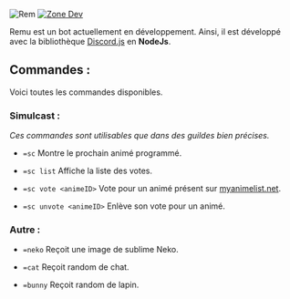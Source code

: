 ![Rem](https://i.imgur.com/KYNQ2l9.png)
[![Zone Dev](https://i.imgur.com/Do5EF8o.png)](https://discord.gg/dRGVKJM)

Remu est un bot actuellement en développement.
Ainsi, il est développé avec la bibliothèque [Discord.js](https://discord.js.org/#/) en **NodeJs**.

## Commandes :

Voici toutes les commandes disponibles.

### Simulcast :

*Ces commandes sont utilisables que dans des guildes bien précises.*

- `=sc`
 Montre le prochain animé programmé.

- `=sc list`
 Affiche la liste des votes.

- `=sc vote <animeID>`
 Vote pour un animé présent sur [myanimelist.net](https://myanimelist.net/).

- `=sc unvote <animeID>`
 Enlève son vote pour un animé.

 ### Autre :
 
- `=neko`
 Reçoit une image de sublime Neko.
  
- `=cat`
 Reçoit random de chat.
  
- `=bunny`
 Reçoit random de lapin.
